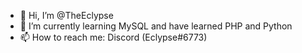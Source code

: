 - 👋 Hi, I’m @TheEclypse
- 🌱 I’m currently learning MySQL and have learned PHP and Python
- 📫 How to reach me: Discord (Eclypse#6773)

<!---
TheEclypse/TheEclypse is a ✨ special ✨ repository because its `README.md` (this file) appears on your GitHub profile.
You can click the Preview link to take a look at your changes.
--->
